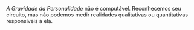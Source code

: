 ﻿<I>A Gravidade da Personalidade</I> não é computável. Reconhecemos seu circuito, mas não podemos medir realidades qualitativas ou quantitativas responsíveis a ela.